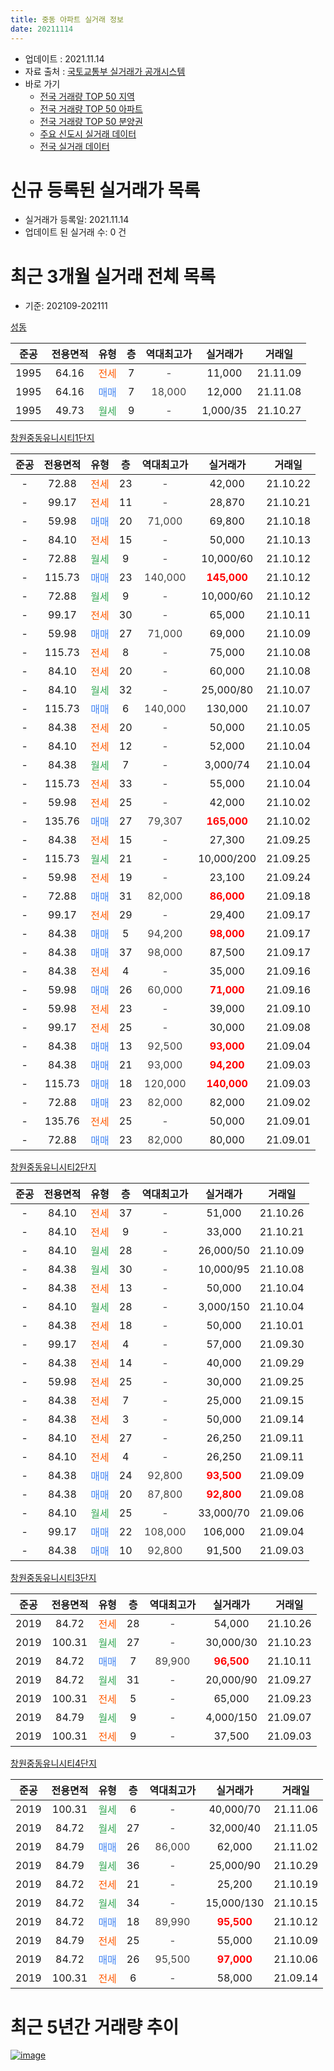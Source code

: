 ```yaml
---
title: 중동 아파트 실거래 정보
date: 20211114
---
```


* 업데이트 : 2021.11.14
* 자료 출처 : [국토교통부 실거래가 공개시스템](http://rt.molit.go.kr)
* 바로 가기
    * [전국 거래량 TOP 50 지역](https://apt-info.github.io/apt-trade-info/tr)
    * [전국 거래량 TOP 50 아파트](https://apt-info.github.io/apt-trade-info/ta)
    * [전국 거래량 TOP 50 분양권](https://apt-info.github.io/apt-trade-info/tb)
    * [주요 신도시 실거래 데이터](https://apt-info.github.io/apt-trade-info/newtown)
    * [전국 실거래 데이터](https://apt-info.github.io/apt-trade-info/all)



<script async src="https://pagead2.googlesyndication.com/pagead/js/adsbygoogle.js"></script>
<!-- 기본광고 -->
<ins class="adsbygoogle"
     style="display:block"
     data-ad-client="ca-pub-1142216861245946"
     data-ad-slot="4805727019"
     data-ad-format="auto"
     data-full-width-responsive="true"></ins>
<script>
     (adsbygoogle = window.adsbygoogle || []).push({});
</script>


# 신규 등록된 실거래가 목록

* 실거래가 등록일: 2021.11.14
* 업데이트 된 실거래 수: 0 건




<script async src="https://pagead2.googlesyndication.com/pagead/js/adsbygoogle.js"></script>
<!-- 기본광고 -->
<ins class="adsbygoogle"
     style="display:block"
     data-ad-client="ca-pub-1142216861245946"
     data-ad-slot="4805727019"
     data-ad-format="auto"
     data-full-width-responsive="true"></ins>
<script>
     (adsbygoogle = window.adsbygoogle || []).push({});
</script>


# 최근 3개월 실거래 전체 목록
* 기준: 202109-202111


[성동](https://search.naver.com/search.naver?query=%EC%84%B1%EB%8F%99)

|준공|전용면적|유형|층|역대최고가|실거래가|거래일|
|:---:|:---:|:---:|:---:|:---:|:---:|:---:|
|1995|64.16|<span style="color:#FF5A00">전세</span>|7|<span style="color:#444444">-</span>|11,000|21.11.09|
|1995|64.16|<span style="color:#4285F3">매매</span>|7|<span style="color:#444444">18,000</span>|12,000|21.11.08|
|1995|49.73|<span style="color:#34A853">월세</span>|9|<span style="color:#444444">-</span>|1,000/35|21.10.27|

[창원중동유니시티1단지](https://search.naver.com/search.naver?query=%EC%B0%BD%EC%9B%90%EC%A4%91%EB%8F%99%EC%9C%A0%EB%8B%88%EC%8B%9C%ED%8B%B01%EB%8B%A8%EC%A7%80)

|준공|전용면적|유형|층|역대최고가|실거래가|거래일|
|:---:|:---:|:---:|:---:|:---:|:---:|:---:|
|-|72.88|<span style="color:#FF5A00">전세</span>|23|<span style="color:#444444">-</span>|42,000|21.10.22|
|-|99.17|<span style="color:#FF5A00">전세</span>|11|<span style="color:#444444">-</span>|28,870|21.10.21|
|-|59.98|<span style="color:#4285F3">매매</span>|20|<span style="color:#444444">71,000</span>|69,800|21.10.18|
|-|84.10|<span style="color:#FF5A00">전세</span>|15|<span style="color:#444444">-</span>|50,000|21.10.13|
|-|72.88|<span style="color:#34A853">월세</span>|9|<span style="color:#444444">-</span>|10,000/60|21.10.12|
|-|115.73|<span style="color:#4285F3">매매</span>|23|<span style="color:#444444">140,000</span>|<b><span style="color:#FF0000">145,000</span></b>|21.10.12|
|-|72.88|<span style="color:#34A853">월세</span>|9|<span style="color:#444444">-</span>|10,000/60|21.10.12|
|-|99.17|<span style="color:#FF5A00">전세</span>|30|<span style="color:#444444">-</span>|65,000|21.10.11|
|-|59.98|<span style="color:#4285F3">매매</span>|27|<span style="color:#444444">71,000</span>|69,000|21.10.09|
|-|115.73|<span style="color:#FF5A00">전세</span>|8|<span style="color:#444444">-</span>|75,000|21.10.08|
|-|84.10|<span style="color:#FF5A00">전세</span>|20|<span style="color:#444444">-</span>|60,000|21.10.08|
|-|84.10|<span style="color:#34A853">월세</span>|32|<span style="color:#444444">-</span>|25,000/80|21.10.07|
|-|115.73|<span style="color:#4285F3">매매</span>|6|<span style="color:#444444">140,000</span>|130,000|21.10.07|
|-|84.38|<span style="color:#FF5A00">전세</span>|20|<span style="color:#444444">-</span>|50,000|21.10.05|
|-|84.10|<span style="color:#FF5A00">전세</span>|12|<span style="color:#444444">-</span>|52,000|21.10.04|
|-|84.38|<span style="color:#34A853">월세</span>|7|<span style="color:#444444">-</span>|3,000/74|21.10.04|
|-|115.73|<span style="color:#FF5A00">전세</span>|33|<span style="color:#444444">-</span>|55,000|21.10.04|
|-|59.98|<span style="color:#FF5A00">전세</span>|25|<span style="color:#444444">-</span>|42,000|21.10.02|
|-|135.76|<span style="color:#4285F3">매매</span>|27|<span style="color:#444444">79,307</span>|<b><span style="color:#FF0000">165,000</span></b>|21.10.02|
|-|84.38|<span style="color:#FF5A00">전세</span>|15|<span style="color:#444444">-</span>|27,300|21.09.25|
|-|115.73|<span style="color:#34A853">월세</span>|21|<span style="color:#444444">-</span>|10,000/200|21.09.25|
|-|59.98|<span style="color:#FF5A00">전세</span>|19|<span style="color:#444444">-</span>|23,100|21.09.24|
|-|72.88|<span style="color:#4285F3">매매</span>|31|<span style="color:#444444">82,000</span>|<b><span style="color:#FF0000">86,000</span></b>|21.09.18|
|-|99.17|<span style="color:#FF5A00">전세</span>|29|<span style="color:#444444">-</span>|29,400|21.09.17|
|-|84.38|<span style="color:#4285F3">매매</span>|5|<span style="color:#444444">94,200</span>|<b><span style="color:#FF0000">98,000</span></b>|21.09.17|
|-|84.38|<span style="color:#4285F3">매매</span>|37|<span style="color:#444444">98,000</span>|87,500|21.09.17|
|-|84.38|<span style="color:#FF5A00">전세</span>|4|<span style="color:#444444">-</span>|35,000|21.09.16|
|-|59.98|<span style="color:#4285F3">매매</span>|26|<span style="color:#444444">60,000</span>|<b><span style="color:#FF0000">71,000</span></b>|21.09.16|
|-|59.98|<span style="color:#FF5A00">전세</span>|23|<span style="color:#444444">-</span>|39,000|21.09.10|
|-|99.17|<span style="color:#FF5A00">전세</span>|25|<span style="color:#444444">-</span>|30,000|21.09.08|
|-|84.38|<span style="color:#4285F3">매매</span>|13|<span style="color:#444444">92,500</span>|<b><span style="color:#FF0000">93,000</span></b>|21.09.04|
|-|84.38|<span style="color:#4285F3">매매</span>|21|<span style="color:#444444">93,000</span>|<b><span style="color:#FF0000">94,200</span></b>|21.09.03|
|-|115.73|<span style="color:#4285F3">매매</span>|18|<span style="color:#444444">120,000</span>|<b><span style="color:#FF0000">140,000</span></b>|21.09.03|
|-|72.88|<span style="color:#4285F3">매매</span>|23|<span style="color:#444444">82,000</span>|82,000|21.09.02|
|-|135.76|<span style="color:#FF5A00">전세</span>|25|<span style="color:#444444">-</span>|50,000|21.09.01|
|-|72.88|<span style="color:#4285F3">매매</span>|23|<span style="color:#444444">82,000</span>|80,000|21.09.01|

[창원중동유니시티2단지](https://search.naver.com/search.naver?query=%EC%B0%BD%EC%9B%90%EC%A4%91%EB%8F%99%EC%9C%A0%EB%8B%88%EC%8B%9C%ED%8B%B02%EB%8B%A8%EC%A7%80)

|준공|전용면적|유형|층|역대최고가|실거래가|거래일|
|:---:|:---:|:---:|:---:|:---:|:---:|:---:|
|-|84.10|<span style="color:#FF5A00">전세</span>|37|<span style="color:#444444">-</span>|51,000|21.10.26|
|-|84.10|<span style="color:#FF5A00">전세</span>|9|<span style="color:#444444">-</span>|33,000|21.10.21|
|-|84.10|<span style="color:#34A853">월세</span>|28|<span style="color:#444444">-</span>|26,000/50|21.10.09|
|-|84.38|<span style="color:#34A853">월세</span>|30|<span style="color:#444444">-</span>|10,000/95|21.10.08|
|-|84.38|<span style="color:#FF5A00">전세</span>|13|<span style="color:#444444">-</span>|50,000|21.10.04|
|-|84.10|<span style="color:#34A853">월세</span>|28|<span style="color:#444444">-</span>|3,000/150|21.10.04|
|-|84.38|<span style="color:#FF5A00">전세</span>|18|<span style="color:#444444">-</span>|50,000|21.10.01|
|-|99.17|<span style="color:#FF5A00">전세</span>|4|<span style="color:#444444">-</span>|57,000|21.09.30|
|-|84.38|<span style="color:#FF5A00">전세</span>|14|<span style="color:#444444">-</span>|40,000|21.09.29|
|-|59.98|<span style="color:#FF5A00">전세</span>|25|<span style="color:#444444">-</span>|30,000|21.09.25|
|-|84.38|<span style="color:#FF5A00">전세</span>|7|<span style="color:#444444">-</span>|25,000|21.09.15|
|-|84.38|<span style="color:#FF5A00">전세</span>|3|<span style="color:#444444">-</span>|50,000|21.09.14|
|-|84.10|<span style="color:#FF5A00">전세</span>|27|<span style="color:#444444">-</span>|26,250|21.09.11|
|-|84.10|<span style="color:#FF5A00">전세</span>|4|<span style="color:#444444">-</span>|26,250|21.09.11|
|-|84.38|<span style="color:#4285F3">매매</span>|24|<span style="color:#444444">92,800</span>|<b><span style="color:#FF0000">93,500</span></b>|21.09.09|
|-|84.38|<span style="color:#4285F3">매매</span>|20|<span style="color:#444444">87,800</span>|<b><span style="color:#FF0000">92,800</span></b>|21.09.08|
|-|84.10|<span style="color:#34A853">월세</span>|25|<span style="color:#444444">-</span>|33,000/70|21.09.06|
|-|99.17|<span style="color:#4285F3">매매</span>|22|<span style="color:#444444">108,000</span>|106,000|21.09.04|
|-|84.38|<span style="color:#4285F3">매매</span>|10|<span style="color:#444444">92,800</span>|91,500|21.09.03|


<script async src="https://pagead2.googlesyndication.com/pagead/js/adsbygoogle.js"></script>
<!-- 기본광고 -->
<ins class="adsbygoogle"
     style="display:block"
     data-ad-client="ca-pub-1142216861245946"
     data-ad-slot="4805727019"
     data-ad-format="auto"
     data-full-width-responsive="true"></ins>
<script>
     (adsbygoogle = window.adsbygoogle || []).push({});
</script>


[창원중동유니시티3단지](https://search.naver.com/search.naver?query=%EC%B0%BD%EC%9B%90%EC%A4%91%EB%8F%99%EC%9C%A0%EB%8B%88%EC%8B%9C%ED%8B%B03%EB%8B%A8%EC%A7%80)

|준공|전용면적|유형|층|역대최고가|실거래가|거래일|
|:---:|:---:|:---:|:---:|:---:|:---:|:---:|
|2019|84.72|<span style="color:#FF5A00">전세</span>|28|<span style="color:#444444">-</span>|54,000|21.10.26|
|2019|100.31|<span style="color:#34A853">월세</span>|27|<span style="color:#444444">-</span>|30,000/30|21.10.23|
|2019|84.72|<span style="color:#4285F3">매매</span>|7|<span style="color:#444444">89,900</span>|<b><span style="color:#FF0000">96,500</span></b>|21.10.11|
|2019|84.72|<span style="color:#34A853">월세</span>|31|<span style="color:#444444">-</span>|20,000/90|21.09.27|
|2019|100.31|<span style="color:#FF5A00">전세</span>|5|<span style="color:#444444">-</span>|65,000|21.09.23|
|2019|84.79|<span style="color:#34A853">월세</span>|9|<span style="color:#444444">-</span>|4,000/150|21.09.07|
|2019|100.31|<span style="color:#FF5A00">전세</span>|9|<span style="color:#444444">-</span>|37,500|21.09.03|

[창원중동유니시티4단지](https://search.naver.com/search.naver?query=%EC%B0%BD%EC%9B%90%EC%A4%91%EB%8F%99%EC%9C%A0%EB%8B%88%EC%8B%9C%ED%8B%B04%EB%8B%A8%EC%A7%80)

|준공|전용면적|유형|층|역대최고가|실거래가|거래일|
|:---:|:---:|:---:|:---:|:---:|:---:|:---:|
|2019|100.31|<span style="color:#34A853">월세</span>|6|<span style="color:#444444">-</span>|40,000/70|21.11.06|
|2019|84.72|<span style="color:#34A853">월세</span>|27|<span style="color:#444444">-</span>|32,000/40|21.11.05|
|2019|84.79|<span style="color:#4285F3">매매</span>|26|<span style="color:#444444">86,000</span>|62,000|21.11.02|
|2019|84.79|<span style="color:#34A853">월세</span>|36|<span style="color:#444444">-</span>|25,000/90|21.10.29|
|2019|84.72|<span style="color:#FF5A00">전세</span>|21|<span style="color:#444444">-</span>|25,200|21.10.19|
|2019|84.72|<span style="color:#34A853">월세</span>|34|<span style="color:#444444">-</span>|15,000/130|21.10.15|
|2019|84.72|<span style="color:#4285F3">매매</span>|18|<span style="color:#444444">89,990</span>|<b><span style="color:#FF0000">95,500</span></b>|21.10.12|
|2019|84.79|<span style="color:#FF5A00">전세</span>|25|<span style="color:#444444">-</span>|55,000|21.10.09|
|2019|84.72|<span style="color:#4285F3">매매</span>|26|<span style="color:#444444">95,500</span>|<b><span style="color:#FF0000">97,000</span></b>|21.10.06|
|2019|100.31|<span style="color:#FF5A00">전세</span>|6|<span style="color:#444444">-</span>|58,000|21.09.14|



<script async src="https://pagead2.googlesyndication.com/pagead/js/adsbygoogle.js"></script>
<!-- 기본광고 -->
<ins class="adsbygoogle"
     style="display:block"
     data-ad-client="ca-pub-1142216861245946"
     data-ad-slot="4805727019"
     data-ad-format="auto"
     data-full-width-responsive="true"></ins>
<script>
     (adsbygoogle = window.adsbygoogle || []).push({});
</script>


# 최근 5년간 거래량 추이


<div style="width:100%;">
    <canvas id="deal_progress" height="200"></canvas>
</div>

<script>
new Chart(document.getElementById("deal_progress"), {
    type: 'line',
    data: {
        labels: ['16.04','16.05','16.08','16.09','16.10','16.11','17.04','17.05','17.06','17.07','17.08','17.09','17.10','17.11','17.12','18.01','18.02','18.03','18.04','18.05','18.06','18.07','18.08','18.09','18.10','18.11','18.12','19.01','19.02','19.03','19.04','19.05','19.06','19.07','19.08','19.09','19.10','19.11','19.12','20.01','20.02','20.03','20.04','20.05','20.06','20.07','20.08','20.09','20.10','20.11','20.12','21.01','21.02','21.03','21.04','21.05','21.06','21.07','21.08','21.09','21.10','21.11'],
        datasets: [{
            label: '매매/분양권',
            data: [0,0,0,1,1,1,1,376,274,117,51,22,22,98,47,47,31,45,14,27,17,11,20,41,37,35,31,64,95,90,85,65,71,146,70,70,182,189,55,70,67,29,23,25,22,9,2,10,17,21,5,1,3,2,3,7,6,5,13,13,8,2],
            borderColor: "rgba(66, 133, 243, 1)",
            backgroundColor: "rgba(66, 133, 243, 0.05)",
            borderWidth: 1,
            pointRadius: 0,
            fill: false,
            lineTension: 0
        },{
            label: '전/월세',
            data: [1,1,1,1,0,0,0,0,0,0,0,0,0,0,0,0,1,1,0,1,0,0,0,1,0,0,0,0,2,2,19,26,24,45,43,43,45,29,50,92,109,60,47,37,17,16,14,7,10,5,7,16,17,18,23,28,31,40,32,21,28,3],
            borderColor: "rgba(255, 90, 0, 1)",
            backgroundColor: "rgba(255, 90, 0, 0.05)",
            borderWidth: 1,
            pointRadius: 0,
            fill: false,
            lineTension: 0
        },{
            label: '합계',
            data: [1,1,1,2,1,1,1,376,274,117,51,22,22,98,47,47,32,46,14,28,17,11,20,42,37,35,31,64,97,92,104,91,95,191,113,113,227,218,105,162,176,89,70,62,39,25,16,17,27,26,12,17,20,20,26,35,37,45,45,34,36,5],
            borderColor: "rgba(0, 0, 0, 1)",
            backgroundColor: "rgba(0, 0, 0, 0.03)",
            borderWidth: 0.1,
            pointRadius: 0,
            fill: true,
            lineTension: 0
        }
        ]
    },
    options: {
        responsive: true,
        title: {
            display: false
        },
        tooltips: {
            mode: 'index',
            intersect: false
        },
        hover: {
            mode: 'nearest',
            intersect: true
        },
        scales: {
            xAxes: [{
                display: true,
                scaleLabel: {
                    display: true,
                    labelString: '년/월'
                }
            }],
            yAxes: [{
                display: true,
                ticks: {
                    suggestedMin: 0,
                },
                scaleLabel: {
                    display: true,
                    labelString: '실거래 수'
                }
            }]
        }
    }
});

</script>


[![image](https://apt-info.github.io/images/2020-01-03-apt-trade-info/1024x500.png)](https://play.google.com/store/apps/details?id=com.aptinfo.apttradeinfo)


